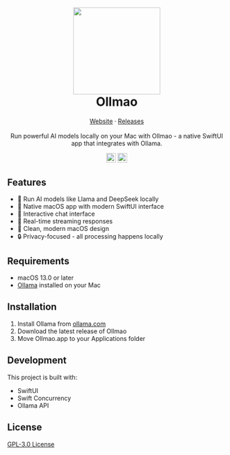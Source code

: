 <h1 align="center">
  <img src="https://ollmao.com/ollmao_icon.svg" width = "200" height = "200">
  <br />
  Ollmao
</h1>

<p align="center">
  <a href="https://www.ollmao.com">Website</a>
  ·
  <a href="https://github.com/LinkScapeOfficial/Ollmao/releases">Releases</a>
  <br />
  <br />
  Run powerful AI models locally on your Mac with Ollmao - a native SwiftUI app that integrates with Ollama.
</p>

<p align="center">
<img alt="Downloads" src="https://img.shields.io/github/downloads/LinkScapeOfficial/Ollmao/total?label=Downloads" height=22.5>
<img alt="License" src="https://img.shields.io/github/license/LinkScapeOfficial/Ollmao?label=License" height=22.5>
</p>

## Features

- 🤖 Run AI models like Llama and DeepSeek locally
- 🚀 Native macOS app with modern SwiftUI interface
- 💬 Interactive chat interface
- 🔄 Real-time streaming responses
- 🎨 Clean, modern macOS design
- 🔒 Privacy-focused - all processing happens locally

## Requirements

- macOS 13.0 or later
- [Ollama](https://ollama.com) installed on your Mac

## Installation

1. Install Ollama from [ollama.com](https://ollama.com)
2. Download the latest release of Ollmao
3. Move Ollmao.app to your Applications folder

## Development

This project is built with:
- SwiftUI
- Swift Concurrency
- Ollama API

## License

[GPL-3.0 License](LICENSE)
